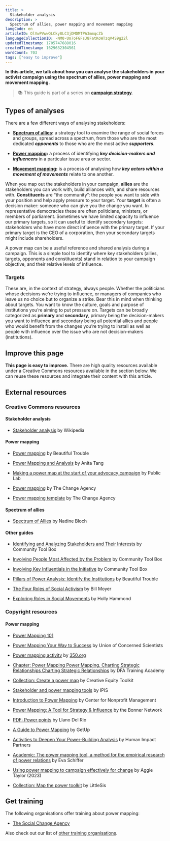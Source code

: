 ```yaml
---
title: >
  Stakeholder analysis
description: >
  Spectrum of allies, power mapping and movement mapping
langCode: en
articleID: OlVwPVwwQLCky8LC3jDMDMTPA3mmqcZb
languageCollectionID: -NM0-Um7oFGFsJ8FatKoWTzqV4S9g22l
updatedTimestamp: 1705747688016
createdTimestamp: 1629632304561
wordCount: 703
tags: ["easy to improve"]
---
```


**In this article, we talk about how you can analyse the stakeholders in your activist campaign using the spectrum of allies, power mapping and movement mapping.**

> 📚 This guide is part of a series on [**campaign strategy**](/strategy).

## Types of analyses

There are a few different ways of analysing stakeholders:

-   [**Spectrum of allies**](/strategy/stakeholders/spectrum-of-allies)**:** a strategy tool to examine the range of social forces and groups, spread across a spectrum, from those who are the most dedicated **_opponents_** to those who are the most active **_supporters_**.
    
-   [**Power mapping**](/strategy/stakeholders/power-mapping)**:** a process of identifying **_key decision-makers and influencers_** in a particular issue area or sector.
    
-   [**Movement mapping**](/strategy/stakeholders/movement-mapping)**:** is a process of analysing how **_key actors within a movement of movements_** relate to one another.
    

When you map out the stakeholders in your campaign, **allies** are the stakeholders you can work with, build alliances with, and share resources with. **Constituents** are “the community”: the people you want to side with your position and help apply pressure to your target. Your **target** is often a decision maker: someone who can give you the change you want. In representative democracies these are often politicians, ministers, or members of parliament. Sometimes we have limited capacity to influence our primary targets, so it can useful to identify secondary targets: stakeholders who have more direct influence with the primary target. If your primary target is the CEO of a corporation, then your secondary targets might include shareholders.

A power map can be a useful reference and shared analysis during a campaign. This is a simple tool to identify where key stakeholders (allies, targets, opponents and constituents) stand in relation to your campaign objective, and their relative levels of influence.

### **Targets**

These are, in the context of strategy, always people. Whether the politicians whose decisions we’re trying to influence, or managers of companies who leave us no choice but to organize a strike. Bear this in mind when thinking about targets. You want to know the culture, goals and purpose of institutions you’re aiming to put pressure on. Targets can be broadly categorized as **primary** and **secondary**, primary being the decision-makers you want to influence and secondary being all potential allies and people who would benefit from the changes you’re trying to install as well as people with influence over the issue who are not decision-makers (institutions).

## Improve this page

**This page is easy to improve.** There are high quality resources available under a Creative Commons resources available in the section below. We can reuse these resources and integrate their content with this article.

## External resources

### Creative Commons resources

#### Stakeholder analysis

-   [Stakeholder analysis](https://en.wikipedia.org/wiki/Stakeholder_analysis?utm_source=activisthandbook.org) by Wikipedia
    

#### Power mapping

-   [Power mapping](https://beautifultrouble.org/toolbox/tool/power-mapping/?utm_source=activisthandbook.org) by Beautiful Trouble
    
-   [Power Mapping and Analysis](https://commonslibrary.org/guide-power-mapping-and-analysis/?utm_source=activisthandbook.org) by Anita Tang
    
-   [Making a power map at the start of your advocacy campaign](https://publiclab.org/notes/julia_e_masters/06-24-2021/making-a-power-map-at-the-start-of-your-advocacy-campaign?utm_source=activisthandbook.org) by Public Lab
    
-   [Power mapping](https://thechangeagency.org/power-mapping/?utm_source=activisthandbook.org) by The Change Agency
    
-   [Power mapping template](https://thechangeagency.org/power-mapping-template/?utm_source=activisthandbook.org) by The Change Agency
    

#### Spectrum of allies

-   [Spectrum of Allies](https://commonslibrary.org/spectrum-of-allies/) by Nadine Bloch
    

#### Other guides

-   [Identifying and Analyzing Stakeholders and Their Interests](https://ctb.ku.edu/en/table-of-contents/participation/encouraging-involvement/identify-stakeholders/main) by Community Tool Box
    
-   [Involving People Most Affected by the Problem](https://ctb.ku.edu/en/table-of-contents/participation/encouraging-involvement/involve-those-affected/main) by Community Tool Box
    
-   [Involving Key Influentials in the Initiative](https://ctb.ku.edu/en/table-of-contents/participation/encouraging-involvement/key-influentials/main) by Community Tool Box
    
-   [Pillars of Power Analysis: Identify the Institutions](https://commonslibrary.org/pillars-of-power/) by Beautiful Trouble
    
-   [The Four Roles of Social Activism](https://commonslibrary.org/the-four-roles-of-social-activism/) by Bill Moyer
    
-   [Exploring Roles in Social Movements](https://commonslibrary.org/exploring-roles-in-social-change-movements/) by Holly Hammond
    

### Copyright resources

#### Power mapping

-   [Power Mapping 101](https://neaedjustice.org/power-mapping-101/?utm_source=activisthandbook.org)
    
-   [Power Mapping Your Way to Success](https://www.ucsusa.org/sites/default/files/attach/2018/07/SN_Toolkit_Power_Mapping_Your_Way_to_Success.pdf?utm_source=activisthandbook.org) by Union of Concerned Scientists
    
-   [Power mapping activity](https://trainings.350.org/resource/power-mapping-activity/?utm_source=activisthandbook.org) by [350.org](http://350.org)
    
-   [Chapter: Power Mapping Power Mapping, Charting Strategic Relationships Charting Strategic Relationships](https://greenlining.org/wp-content/uploads/2013/02/PowerMapping.pdf?utm_source=activisthandbook.org) by DFA Training Academy
    
-   [Collection: Create a power map](https://creativeequitytoolkit.org/topic/cultural-consultation/create-a-power-map/?utm_source=activisthandbook.org) by Creative Equity Toolkit
    
-   [Stakeholder and power mapping tools](https://ipisresearch.be/home/maps-data/power-mapping/?utm_source=activisthandbook.org) by IPIS
    
-   [Introduction to Power Mapping](https://cnmsocal.org/news/introduction-to-power-mapping/?utm_source=activisthandbook.org) by Center for Nonprofit Management
    
-   [Power Mapping: A Tool for Strategy & Influence](http://bonnernetwork.pbworks.com/w/file/fetch/70546632/BonCur.PowerMapping.pdf?utm_source=activisthandbook.org) by the Bonner Network
    
-   [PDF: Power points](http://www.rostenwoo.biz/content/powerpoints/powerpoints_folded_white_bg.pdf?utm_source=activisthandbook.org) by Llano Del Rio
    
-   [A Guide to Power Mapping](https://cdn.getup.org.au/1529-Power_Mapping_-_changed_graphic.pdf?utm_source=activisthandbook.org) by GetUp
    
-   [Activities to Deepen Your Power-Building Analysis](https://humanimpact.org/hipprojects/activities-to-deepen-your-power-building-analysis/?utm_source=activisthandbook.org) by Human Impact Partners
    
-   [Academic: The power mapping tool, a method for the empirical research of power relations](https://www.researchgate.net/publication/5056591_The_power_mapping_tool_a_method_for_the_empirical_research_of_power_relations?utm_source=activisthandbook.org) by Eva Schiffer
    
-   [Using power mapping to campaign effectively for change](https://www.charitycomms.org.uk/using-power-mapping-to-campaign-effectively-for-change?utm_source=activisthandbook.org) by Aggie Taylor (2023)
    
-   [Collection: Map the power toolkit](https://littlesis.org/toolkit?utm_source=activisthandbook.org) by LittleSis
    

## Get training

The following organisations offer training about power mapping:

-   [The Social Change Agency](https://thesocialchangeagency.org/what-we-do/training/?utm_source=activisthandbook.org)
    

Also check out our list of [other training organisations](/trainings).